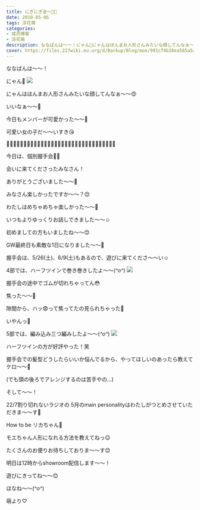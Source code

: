 ```yaml
---
title: にぎにぎ会〜🙌🏻
date: 2018-05-06
tags: 涼花萌
categories: 
- 成员博客
- 涼花萌
description: ななばんは〜〜！にゃん💓にゃんはほんまお人形さんみたいな顔してんなぁ〜〜😍いいなぁ〜〜💓今日もメンバーが可...
cover: https://files.227wiki.eu.org/d/Backup/Blog/moe/991cf4b28ea585a5ad9c28d49e55e.jpg 
---
```










ななばんは〜〜！









にゃん💓
![](https://files.227wiki.eu.org/d/Backup/Blog/moe/991cf4b28ea585a5ad9c28d49e55e.jpg)







にゃんはほんまお人形さんみたいな顔してんなぁ〜〜😍






いいなぁ〜〜💓











今日もメンバーが可愛かった〜〜💓






可愛い女の子だ〜〜いすき😘

















🙌🏻🙌🏻🙌🏻🙌🏻🙌🏻🙌🏻🙌🏻🙌🏻🙌🏻🙌🏻🙌🏻🙌🏻🙌🏻🙌🏻🙌🏻🙌🏻




今日は、個別握手会🙌🏻









会いに来てくださったみなさん！






ありがとうございました〜〜💓














みなさん楽しかったですか〜〜？😊






わたしはめちゃめちゃ楽しかった〜〜💓









いつもよりゆっくりお話しできました〜〜☺️





初めましての方もいましたね〜〜😊






GW最終日も素敵な1日になりました〜〜🤗














握手会は、5/26(土)、6/9(土)もあるので、遊びに来てくださ〜〜い☺️
















4部では、ハーフツインで巻き巻きしたよ〜〜(*^o^*)
![](https://files.227wiki.eu.org/d/Backup/Blog/moe/991cf4b28ea585a5ad9c28d49e55e-01.jpg)







握手会の途中でゴムが切れちゃってん😳






焦った〜〜🙈










隙間から、ハッ😨って焦ってたの見られちゃった🙈





いやんっ🙈













5部では、編み込み三つ編みしたよ〜〜(*^o^*)
![](https://files.227wiki.eu.org/d/Backup/Blog/moe/991cf4b28ea585a5ad9c28d49e55e-02.jpg)










ハーフツインの方が好評やった！笑












握手会での髪型どうしたらいいか悩んでるから、やってほしいのあったら教えてケロ〜〜🐸









(でも頭の後ろでアレンジするのは苦手やの…)



















そして〜〜！





22/7割り切れないラジオの
5月のmain personalityはわたしがつとめさせていただきま〜〜す🤗







How to be リカちゃん💓







モエちゃん人形になれる方法を教えてねっ😉








たくさんのお便りお待ちしておりま〜〜す😊












明日は12時からshowroom配信します〜〜！





遊びにきってね〜〜😊










ほなね〜〜(*^o^*)






萌より♡


